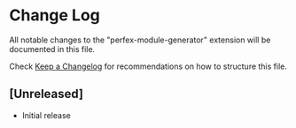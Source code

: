 # Change Log

All notable changes to the "perfex-module-generator" extension will be documented in this file.

Check [Keep a Changelog](http://keepachangelog.com/) for recommendations on how to structure this file.

## [Unreleased]

- Initial release